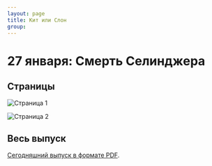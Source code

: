 ```yaml
---
layout: page
title: Кит или Слон
group: 
---
```


# 27 января: Смерть Селинджера

## Страницы

![Страница 1](https://www.dropbox.com/scl/fi/srtkzej8hrx65untntbc4/2025-01-27-page001.jpg?rlkey=c211npzjw2xu1opwpxi1tvi0h&raw=1)

![Страница 2](https://www.dropbox.com/scl/fi/27ahg2rheri70ex88q88j/2025-01-27-page002.jpg?rlkey=rphtpxbevni2114eexj6pczqt&raw=1)

## Весь выпуск

[Сегодняшний выпуск в формате PDF](https://www.dropbox.com/scl/fi/8u2nn72swofwgfti4hj9u/2025-01-27.pdf?rlkey=c4021bwy4ro5jmgtws9p301ww&dl=0). 


